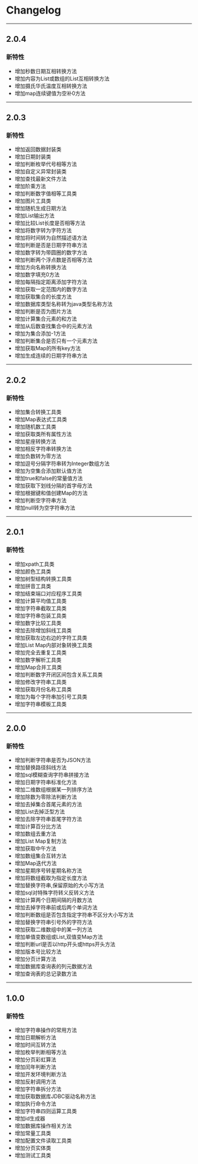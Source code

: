 # Changelog
-------------------------------------------------------------------------------------------------------------

## 2.0.4

### 新特性
* 增加秒数日期互相转换方法
* 增加内容为List或数组的List互相转换方法
* 增加摄氏华氏温度互相转换方法
* 增加map连续键值为空补0方法
-------------------------------------------------------------------------------------------------------------

## 2.0.3

### 新特性
* 增加返回数据封装类
* 增加日期封装类
* 增加判断枚举代号相等方法
* 增加自定义异常封装类
* 增加查找最新文件方法
* 增加阶乘方法
* 增加判断数字值相等工具类
* 增加图片工具类
* 增加随机生成日期方法
* 增加List输出方法
* 增加比较List长度是否相等方法
* 增加将数字转为字符方法
* 增加将时间转为自然描述语方法
* 增加判断是否是日期字符串方法
* 增加数字转为带圆圈的数字方法
* 增加判断两个浮点数是否相等方法
* 增加方向名称转换方法
* 增加数字填充0方法
* 增加每隔指定距离添加字符方法
* 增加获取一定范围内的数字方法
* 增加获取集合的长度方法
* 增加数据库类型名称转为java类型名称方法
* 增加判断是否为图片方法
* 增加计算集合元素的和方法
* 增加从后数查找集合中的元素方法
* 增加为集合添加-1方法
* 增加判断集合是否只有一个元素方法
* 增加获取Map的所有key方法
* 增加生成连续的日期字符串方法

-------------------------------------------------------------------------------------------------------------
## 2.0.2

### 新特性
* 增加集合转换工具类
* 增加Map表达式工具类
* 增加随机数工具类
* 增加获取类所有属性方法
* 增加星座转换方法
* 增加相反字符串转换方法
* 增加负数转为零方法
* 增加逗号分隔字符串转为Integer数组方法
* 增加为空集合添加默认值方法
* 增加true和false的常量值方法
* 增加获取下划线分隔的首字母方法
* 增加根据键和值创建Map的方法
* 增加判断空字符串方法
* 增加null转为空字符串方法

-------------------------------------------------------------------------------------------------------------

## 2.0.1

### 新特性
* 增加xpath工具类
* 增加颜色工具类
* 增加树型结构转换工具类
* 增加拼音工具类
* 增加结束端口对应程序工具类
* 增加计算平均值工具类
* 增加字符串截取工具类
* 增加字符串包装工具类
* 增加数字比较工具类
* 增加去除增加斜线工具类
* 增加获取左边右边的字符工具类
* 增加List Map内部对象转换工具类
* 增加完全去重复工具类
* 增加数字解析工具类
* 增加Map合并工具类
* 增加判断数字开闭区间包含关系工具类
* 增加修改字符串工具类
* 增加获取月份名称工具类
* 增加为每个字符串加引号工具类
* 增加字符串模板工具类

-------------------------------------------------------------------------------------------------------------

## 2.0.0

### 新特性
* 增加判断字符串是否为JSON方法
* 增加替换路径斜线方法
* 增加sql模糊查询字符串拼接方法
* 增加日期字符串标准化方法
* 增加二维数组根据某一列排序方法
* 增加除数为零除法判断方法
* 增加去掉集合首尾元素的方法
* 增加List<Map>去掉泛型方法
* 增加去除字符串首尾字符方法
* 增加计算百分比方法
* 增加数组去重方法
* 增加List Map复制方法
* 增加获取中午方法
* 增加数组集合互转方法
* 增加Map迭代方法
* 增加星期序号转星期名称方法
* 增加将数组截取为指定长度方法
* 增加替换字符串,保留原始的大小写方法
* 增加sql对特殊字符转义反转义方法
* 增加计算两个日期间隔的月数方法
* 增加去掉字符串前或后两个单词方法
* 增加判断数组是否包含指定字符串不区分大小写方法
* 增加替换字符串引号外的字符方法
* 增加获取二维数组中的某一列方法
* 增加单值变数组或List,双值变Map方法
* 增加判断url是否以http开头或https开头方法
* 增加版本号比较方法
* 增加分页计算方法
* 增加数据库查询表的列元数据方法
* 增加查询表的总记录数方法

-------------------------------------------------------------------------------------------------------------

## 1.0.0

### 新特性
* 增加字符串操作的常用方法
* 增加日期解析方法
* 增加时间互转方法
* 增加枚举判断相等方法
* 增加分页彩虹算法
* 增加闰年判断方法
* 增加开发环境判断方法
* 增加反射调用方法
* 增加字符串拆分方法
* 增加获取数据库JDBC驱动名称方法
* 增加执行命令方法
* 增加字符串四则运算工具类
* 增加id生成器
* 增加数据库操作相关方法
* 增加常量工具类
* 增加配置文件读取工具类
* 增加分页实体类
* 增加测试工具类
